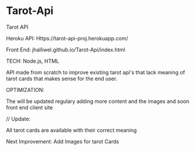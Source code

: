 # Tarot-Api

Tarot API 



Heroku API: Https://tarot-api-proj.herokuapp.com/

Front End: jhalliwel.github.io/Tarot-Api/index.html

TECH: Node.js, HTML

API made from scratch to improve existing tarot api's that lack meaning of tarot cards that makes sense for the end user.

OPTIMIZATION:

The will be updated regulary adding more content and the images and soon front end client site 

// Update:

All tarot cards are available with their correct meaning 

Next Improvement: Add Images for tarot Cards 
